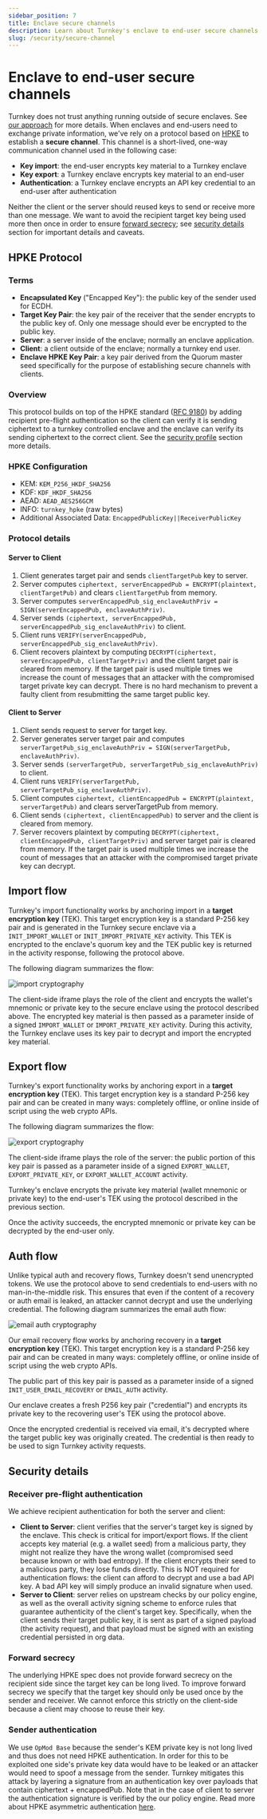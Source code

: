```yaml
---
sidebar_position: 7
title: Enclave secure channels
description: Learn about Turnkey's enclave to end-user secure channels
slug: /security/secure-channel
---
```


# Enclave to end-user secure channels

Turnkey does not trust anything running outside of secure enclaves. See [our approach](./our-approach.md) for more details. When enclaves and end-users need to exchange private information, we've rely on a protocol based on [HPKE](ttps://datatracker.ietf.org/doc/html/rfc9180) to establish a **secure channel**. This channel is a short-lived, one-way communication channel used in the following case:
* **Key import**: the end-user encrypts key material to a Turnkey enclave
* **Key export**: a Turnkey enclave encrypts key material to an end-user
* **Authentication**: a Turnkey enclave encrypts an API key credential to an end-user after authentication

Neither the client or the server should reused keys to send or receive more than one message. We want to avoid the recipient target key being used more then once in order to ensure [forward secrecy](https://en.wikipedia.org/wiki/Forward_secrecy); see [security details](#security-details) section for important details and caveats.

## HPKE Protocol

### Terms

- **Encapsulated Key** ("Encapped Key"): the public key of the sender used for ECDH.
- **Target Key Pair**: the key pair of the receiver that the sender encrypts to the public key of. Only one message should ever be encrypted to the public key.
- **Server**: a server inside of the enclave; normally an enclave application.
- **Client**: a client outside of the enclave; normally a turnkey end user.
- **Enclave HPKE Key Pair**: a key pair derived from the Quorum master seed specifically for the purpose of establishing secure channels with clients.

### Overview

This protocol builds on top of the HPKE standard ([RFC 9180](https://datatracker.ietf.org/doc/html/rfc9180)) by adding recipient pre-flight authentication so the client can verify it is sending ciphertext to a turnkey controlled enclave and the enclave can verify its sending ciphertext to the correct client. See the [security profile](#security-profile) section more details.

### HPKE Configuration

* KEM: `KEM_P256_HKDF_SHA256`
* KDF: `KDF_HKDF_SHA256`
* AEAD: `AEAD_AES256GCM`
* INFO: `turnkey_hpke` (raw bytes)
* Additional Associated Data: `EncappedPublicKey||ReceiverPublicKey`

### Protocol details

#### Server to Client

1. Client generates target pair and sends `clientTargetPub` key to server.
1. Server computes `ciphertext, serverEncappedPub = ENCRYPT(plaintext, clientTargetPub)` and clears `clientTargetPub` from memory.
1. Server computes `serverEncappedPub_sig_enclaveAuthPriv = SIGN(serverEncappedPub, enclaveAuthPriv)`.
1. Server sends `(ciphertext, serverEncappedPub, serverEncappedPub_sig_enclaveAuthPriv)` to client.
1. Client runs `VERIFY(serverEncappedPub, serverEncappedPub_sig_enclaveAuthPriv)`.
1. Client recovers plaintext by computing `DECRYPT(ciphertext, serverEncappedPub, clientTargetPriv)` and the client target pair is cleared from memory. If the target pair is used multiple times we increase the count of messages that an attacker with the compromised target private key can decrypt. There is no hard mechanism to prevent a faulty client from resubmitting the same target public key.

#### Client to Server

1. Client sends request to server for target key.
1. Server generates server target pair and computes `serverTargetPub_sig_enclaveAuthPriv = SIGN(serverTargetPub, enclaveAuthPriv)`.
1. Server sends `(serverTargetPub, serverTargetPub_sig_enclaveAuthPriv)` to client.
1. Client runs `VERIFY(serverTargetPub, serverTargetPub_sig_enclaveAuthPriv)`.
1. Client computes `ciphertext, clientEncappedPub = ENCRYPT(plaintext, serverTargetPub)` and clears serverTargetPub from memory.
1. Client sends `(ciphertext, clientEncappedPub)` to server and the client is cleared from memory.
1. Server recovers plaintext by computing `DECRYPT(ciphertext, clientEncappedPub, clientTargetPriv)` and server target pair is cleared from memory. If the target pair is used multiple times we increase the count of messages that an attacker with the compromised target private key can decrypt.

## Import flow

Turnkey's import functionality works by anchoring import in a **target encryption key** (TEK). This target encryption key is a standard P-256 key pair and is generated in the Turnkey secure enclave via a `INIT_IMPORT_WALLET` or `INIT_IMPORT_PRIVATE_KEY` activity. This TEK is encrypted to the enclave's quorum key and the TEK public key is returned in the activity response, following the protocol above.

The following diagram summarizes the flow:

<p style={{ textAlign: "center" }}>
  <img
    src="/img/wallet_import_cryptography.png"
    alt="import cryptography"
    style={{ height: 280 }}
  />
</p>

The client-side iframe plays the role of the client and encrypts the wallet's mnemonic or private key to the secure enclave using the protocol described above. The encrypted key material is then passed as a parameter inside of a signed `IMPORT_WALLET` or `IMPORT_PRIVATE_KEY` activity. During this activity, the Turnkey enclave uses its key pair to decrypt and import the encrypted key material.

## Export flow

Turnkey's export functionality works by anchoring export in a **target encryption key** (TEK). This target encryption key is a standard P-256 key pair and can be created in many ways: completely offline, or online inside of script using the web crypto APIs.

The following diagram summarizes the flow:

<p style={{ textAlign: "center" }}>
    <img
        src="/img/wallet_export_cryptography.png"
        alt="export cryptography"
        style={{ height: 280 }}
    />
</p>

The client-side iframe plays the role of the server: the public portion of this key pair is passed as a parameter inside of a signed `EXPORT_WALLET`, `EXPORT_PRIVATE_KEY`, or `EXPORT_WALLET_ACCOUNT` activity.

Turnkey's enclave encrypts the private key material (wallet mnemonic or private key) to the end-user's TEK using the protocol described in the previous section.

Once the activity succeeds, the encrypted mnemonic or private key can be decrypted by the end-user only.

## Auth flow

Unlike typical auth and recovery flows, Turnkey doesn't send unencrypted tokens. We use the protocol above to send credentials to end-users with no man-in-the-middle risk. This ensures that even if the content of a recovery or auth email is leaked, an attacker cannot decrypt and use the underlying credential. The following diagram summarizes the email auth flow:

<p style={{ textAlign: "center" }}>
    <img src="/img/email_auth_cryptography.png" alt="email auth cryptography" />
</p>

Our email recovery flow works by anchoring recovery in a **target encryption key** (TEK). This target encryption key is a standard P-256 key pair and can be created in many ways: completely offline, or online inside of script using the web crypto APIs.

The public part of this key pair is passed as a parameter inside of a signed `INIT_USER_EMAIL_RECOVERY` or `EMAIL_AUTH` activity.

Our enclave creates a fresh P256 key pair ("credential") and encrypts its private key to the recovering user's TEK using the protocol above.

Once the encrypted credential is received via email, it's decrypted where the target public key was originally created. The credential is then ready to be used to sign Turnkey activity requests.

## Security details

### Receiver pre-flight authentication

We achieve recipient authentication for both the server and client:

- **Client to Server**: client verifies that the server's target key is signed by the enclave. This check is critical for import/export flows. If the client accepts key material (e.g. a wallet seed) from a malicious party, they might not realize they have the wrong wallet (compromised seed because known or with bad entropy). If the client encrypts their seed to a malicious party, they lose funds directly. This is NOT required for authentication flows: the client can afford to decrypt and use a bad API key. A bad API key will simply produce an invalid signature when used.
- **Server to Client**: server relies on upstream checks by our policy engine, as well as the overall activity signing scheme to enforce rules that guarantee authenticity of the client's target key. Specifically, when the client sends their target public key, it is sent as part of a signed payload (the activity request), and that payload must be signed with an existing credential persisted in org data.

### Forward secrecy

The underlying HPKE spec does not provide forward secrecy on the recipient side since the target key can be long lived. To improve forward secrecy we specify that the target key should only be used once by the sender and receiver. We cannot enforce this strictly on the client-side because a client may choose to reuse their key.

### Sender authentication

We use `OpMod Base` because the sender's KEM private key is not long lived and thus does not need HPKE authentication. In order for this to be exploited one side's private key data would have to be leaked or an attacker would need to spoof a message from the sender. Turnkey mitigates this attack by layering a signature from an authentication key over payloads that contain ciphertext + encappedPub. Note that in the case of client to server the authentication signature is verified by the our policy engine. Read more about HPKE asymmetric authentication [here](https://datatracker.ietf.org/doc/html/rfc9180#name-authentication-using-an-asy).
